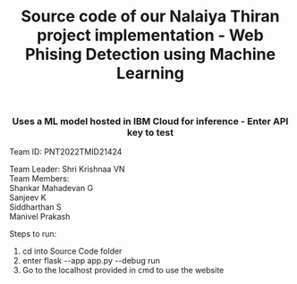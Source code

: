 <h1 align="center">Source code of our Nalaiya Thiran project implementation - Web Phising Detection using Machine Learning</h1>
<br/>
<h3 align="center">Uses a ML model hosted in IBM Cloud for inference - Enter API key to test</h3>


Team ID: PNT2022TMID21424

Team Leader: Shri Krishnaa VN <br>
Team Members: <br>
Shankar Mahadevan G <br>
Sanjeev K <br>
Siddharthan S <br>
Manivel Prakash <br>

Steps to run:
1. cd into Source Code folder
2. enter flask --app app.py --debug run
3. Go to the localhost provided in cmd to use the website
